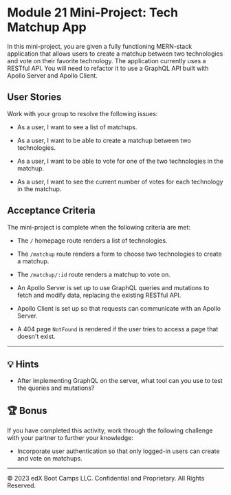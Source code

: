# Module 21 Mini-Project: Tech Matchup App

In this mini-project, you are given a fully functioning MERN-stack application that allows users to create a matchup between two technologies and vote on their favorite technology. The application currently uses a RESTful API. You will need to refactor it to use a GraphQL API built with Apollo Server and Apollo Client.

## User Stories

Work with your group to resolve the following issues:

- As a user, I want to see a list of matchups.

- As a user, I want to be able to create a matchup between two technologies.

- As a user, I want to be able to vote for one of the two technologies in the matchup.

- As a user, I want to see the current number of votes for each technology in the matchup.

## Acceptance Criteria

The mini-project is complete when the following criteria are met:

- The `/` homepage route renders a list of technologies.

- The `/matchup` route renders a form to choose two technologies to create a matchup.

- The `/matchup/:id` route renders a matchup to vote on.

- An Apollo Server is set up to use GraphQL queries and mutations to fetch and modify data, replacing the existing RESTful API.

- Apollo Client is set up so that requests can communicate with an Apollo Server.

- A 404 page `NotFound` is rendered if the user tries to access a page that doesn't exist.

---

## 💡 Hints

- After implementing GraphQL on the server, what tool can you use to test the queries and mutations?

## 🏆 Bonus

If you have completed this activity, work through the following challenge with your partner to further your knowledge:

- Incorporate user authentication so that only logged-in users can create and vote on matchups.

---

© 2023 edX Boot Camps LLC. Confidential and Proprietary. All Rights Reserved.
